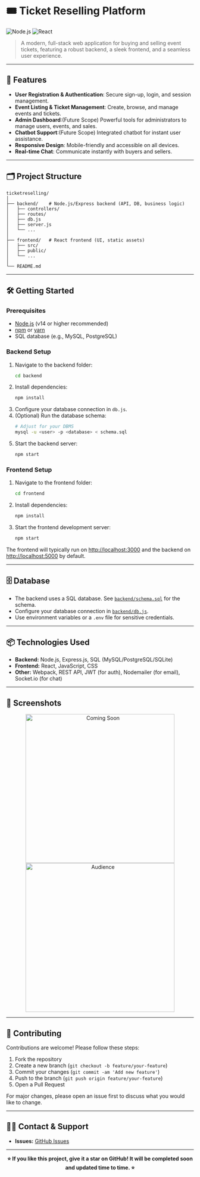 
# 🎟️ Ticket Reselling Platform

![Node.js](https://img.shields.io/badge/Node.js-14%2B-brightgreen?logo=node.js)
![React](https://img.shields.io/badge/React-18%2B-blue?logo=react)


> A modern, full-stack web application for buying and selling event tickets, featuring a robust backend, a sleek frontend, and a seamless user experience.

---

## 🚀 Features

- **User Registration & Authentication**: Secure sign-up, login, and session management.
- **Event Listing & Ticket Management**: Create, browse, and manage events and tickets.
- **Admin Dashboard**:(Future Scope) Powerful tools for administrators to manage users, events, and sales.
- **Chatbot Support**:(Future Scope) Integrated chatbot for instant user assistance.
- **Responsive Design**: Mobile-friendly and accessible on all devices.
- **Real-time Chat**: Communicate instantly with buyers and sellers.

---

## 🗂️ Project Structure

```
ticketreselling/
│
├── backend/    # Node.js/Express backend (API, DB, business logic)
│   ├── controllers/
│   ├── routes/
│   ├── db.js
│   ├── server.js
│   └── ...
│
├── frontend/   # React frontend (UI, static assets)
│   ├── src/
│   ├── public/
│   └── ...
│
└── README.md
```

---

## 🛠️ Getting Started

### Prerequisites

- [Node.js](https://nodejs.org/) (v14 or higher recommended)
- [npm](https://www.npmjs.com/) or [yarn](https://yarnpkg.com/)
- SQL database (e.g., MySQL, PostgreSQL)

### Backend Setup

1. Navigate to the backend folder:
   ```bash
   cd backend
   ```
2. Install dependencies:
   ```bash
   npm install
   ```
3. Configure your database connection in `db.js`.
4. (Optional) Run the database schema:
   ```bash
   # Adjust for your DBMS
   mysql -u <user> -p <database> < schema.sql
   ```
5. Start the backend server:
   ```bash
   npm start
   ```

### Frontend Setup

1. Navigate to the frontend folder:
   ```bash
   cd frontend
   ```
2. Install dependencies:
   ```bash
   npm install
   ```
3. Start the frontend development server:
   ```bash
   npm start
   ```

The frontend will typically run on [http://localhost:3000](http://localhost:3000) and the backend on [http://localhost:5000](http://localhost:5000) by default.

---

## 🗄️ Database

- The backend uses a SQL database. See [`backend/schema.sql`](backend/schema.sql) for the schema.
- Configure your database connection in [`backend/db.js`](backend/db.js).
- Use environment variables or a `.env` file for sensitive credentials.

---

## 📦 Technologies Used

- **Backend:** Node.js, Express.js, SQL (MySQL/PostgreSQL/SQLite)
- **Frontend:** React, JavaScript, CSS
- **Other:** Webpack, REST API, JWT (for auth), Nodemailer (for email), Socket.io (for chat)

---

## 📸 Screenshots

<p align="center">
  <img src="frontend/public/COMING SOON.png" alt="Coming Soon" width="400"/>
  <img src="frontend/public/auidence.png" alt="Audience" width="400"/>
</p>

---

## 🤝 Contributing

Contributions are welcome! Please follow these steps:

1. Fork the repository
2. Create a new branch (`git checkout -b feature/your-feature`)
3. Commit your changes (`git commit -am 'Add new feature'`)
4. Push to the branch (`git push origin feature/your-feature`)
5. Open a Pull Request

For major changes, please open an issue first to discuss what you would like to change.

---


## 🙋‍♂️ Contact & Support

- **Issues:** [GitHub Issues](https://github.com/mygithubkg/ticket_reselling/issues)

---

<p align="center"><b>⭐️ If you like this project, give it a star on GitHub! It will be completed soon and updated time to time. ⭐️</b></p>
